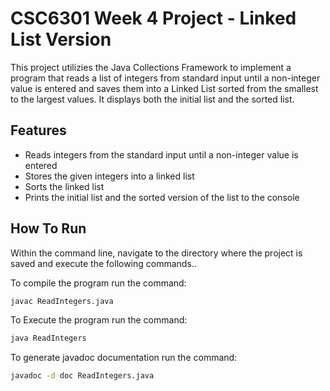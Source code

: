 # CSC6301 Week 4 Project - Linked List Version

This project utilizies the Java Collections Framework to implement a program that reads a list of integers from standard input until a non-integer value is entered and saves them into a Linked List sorted from the smallest to the largest values. It displays both the initial list and the sorted list.

## Features
- Reads integers from the standard input until a non-integer value is entered
- Stores the given integers into a linked list
- Sorts the linked list
- Prints the initial list and the sorted version of the list to the console

## How To Run
Within the command line, navigate to the directory where the project is saved and execute the following commands..

To compile the program run the command:
```bash
javac ReadIntegers.java
```
To Execute the program run the command:
```bash
java ReadIntegers
```
To generate javadoc documentation run the command:
```bash
javadoc -d doc ReadIntegers.java
```

